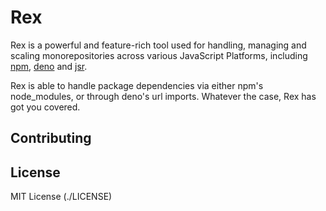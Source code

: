 # Rex

Rex is a powerful and feature-rich tool used for handling, managing and scaling monorepositories across various JavaScript Platforms, including [npm](https://npmjs.com), [deno](https://deno.land) and [jsr](https://jsr.io).

Rex is able to handle package dependencies via either npm's node_modules, or through deno's url imports.
Whatever the case, Rex has got you covered.

## Contributing

## License

MIT License (./LICENSE)
